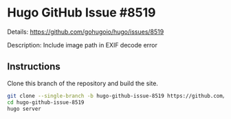 # Hugo GitHub Issue #8519

Details: <https://github.com/gohugoio/hugo/issues/8519>

Description: Include image path in EXIF decode error

## Instructions

Clone this branch of the repository and build the site.

```bash
git clone --single-branch -b hugo-github-issue-8519 https://github.com/jmooring/hugo-testing hugo-github-issue-8519
cd hugo-github-issue-8519
hugo server
```
